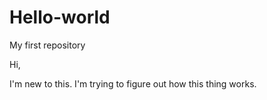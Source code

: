 # Hello-world
My first repository

Hi,

I'm new to this.  I'm trying to figure out how this thing works.

